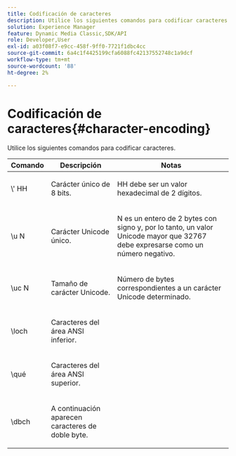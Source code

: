 ```yaml
---
title: Codificación de caracteres
description: Utilice los siguientes comandos para codificar caracteres.
solution: Experience Manager
feature: Dynamic Media Classic,SDK/API
role: Developer,User
exl-id: a03f08f7-e9cc-458f-9ff0-7721f1dbc4cc
source-git-commit: 6a4c1f4425199cfa6088fc42137552748c1a9dcf
workflow-type: tm+mt
source-wordcount: '88'
ht-degree: 2%

---
```


# Codificación de caracteres{#character-encoding}

Utilice los siguientes comandos para codificar caracteres.

<table id="table_EB0C1B674BEA4A37964FB4BF559E0005"> 
 <thead> 
  <tr> 
   <th class="entry"> Comando </th> 
   <th class="entry"> Descripción </th> 
   <th class="entry"> Notas </th> 
  </tr> 
 </thead>
 <tbody> 
  <tr> 
   <td> <span class="codeph">\'<span class="varname"> HH</span></span> </td> 
   <td> <p>Carácter único de 8 bits. </p> </td> 
   <td> <p><span class="varname"> HH</span> debe ser un valor hexadecimal de 2 dígitos. </p> </td> 
  </tr> 
  <tr> 
   <td> <span class="codeph">\u<span class="varname"> N</span></span> </td> 
   <td> <p>Carácter Unicode único. </p> </td> 
   <td> <p><span class="varname"> N</span> es un entero de 2 bytes con signo y, por lo tanto, un valor Unicode mayor que 32767 debe expresarse como un número negativo. </p> </td> 
  </tr> 
  <tr> 
   <td> <span class="codeph">\uc<span class="varname"> N</span></span> </td> 
   <td> <p>Tamaño de carácter Unicode. </p> </td> 
   <td> <p>Número de bytes correspondientes a un carácter Unicode determinado. </p> </td> 
  </tr> 
  <tr> 
   <td> <span class="codeph"> \loch </span> </td> 
   <td> <p>Caracteres del área ANSI inferior. </p> </td> 
   <td> <p> </p> </td> 
  </tr> 
  <tr> 
   <td> <span class="codeph"> \qué </span> </td> 
   <td> <p>Caracteres del área ANSI superior. </p> </td> 
   <td> <p> </p> </td> 
  </tr> 
  <tr> 
   <td> <span class="codeph"> \dbch </span> </td> 
   <td> <p>A continuación aparecen caracteres de doble byte. </p> </td> 
   <td> <p> </p> </td> 
  </tr> 
 </tbody> 
</table>
